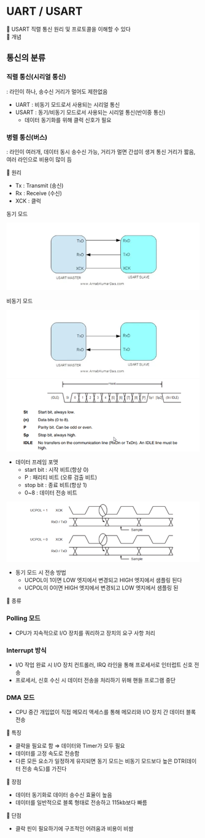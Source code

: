 # UART / USART

<aside>
📖 USART 직렬 통신 원리 및 프로토콜을 이해할 수 있다

</aside>

<aside>
📖 개념

## 통신의 분류

### 직렬 통신(시리얼 통신)

: 라인이 하나, 송수신 거리가 멀어도 제한없음

- UART : 비동기 모드로서 사용되는 시리얼 통신
- USART : 동기/비동기 모드로서 사용되는 시리얼 통신(반이중 통신)
    - 데이터 동기화를 위해 클럭 신호가 필요

### 병렬 통신(버스)

: 라인이 여러개, 데이터 동시 송수신 가능, 거리가 멀면 간섭이 생겨 통신 거리가 짧음, 여러 라인으로 비용이 많이 듬

</aside>

<aside>
📖 원리

- Tx : Transmit (송신)
- Rx : Receive (수신)
- XCK : 클럭

동기 모드

<img src="./asynchronous.png">

비동기 모드

<img src="./synchronized.png">

<img src="./bit.png">

- 데이터 프레임 포맷
    - start bit : 시작 비트(항상 0)
    - P : 패리티 비트 (오류 검출 비트)
    - stop bit : 종료 비트(항상 1)
    - 0~8 : 데이터 전송 비트

<img src="./send.png">

- 동기 모드 시 전송 방법
    - UCPOL이 1이면 LOW 엣지에서 변경되고 HIGH 엣지에서 샘플링 된다
    - UCPOL이 0이면 HIGH 엣지에서 변경되고 LOW 엣지에서 샘플링 된
</aside>

<aside>
📖 종류

### Polling 모드

- CPU가 지속적으로 I/O 장치를 쿼리하고 장치의 요구 사항 처리

### Interrupt 방식

- I/O 작업 완료 시 I/O 장치 컨트롤러, IRQ 라인을 통해 프로세서로 인터럽트 신호 전송
- 프로세서, 신호 수신 시 데이터 전송을 처리하기 위해 핸들 프로그램 중단

### DMA 모드

- CPU 중간 개입없이 직접 메모리 액세스를 통해 메모리와 I/O 장치 간 데이터 블록 전송
</aside>

<aside>
📖 특징

- 클락을 필요로 함 ⇒ 데이터와 Timer가 모두 필요
- 데이터를 고정 속도로 전송함
- 다른 모든 요소가 일정하게 유지되면 동기 모드는 비동기 모드보다 높은 DTR(데이터 전송 속도)를 가진다
</aside>

<aside>
📖 장점

- 데이터 동기화로 데이터 송수신 효율이 높음
- 데이터를 일반적으로 블록 형태로 전송하고 115kb보다 빠름
</aside>

<aside>
📖 단점

- 클락 핀이 필요하기에 구조적인 어려움과 비용이 비쌈
</aside>